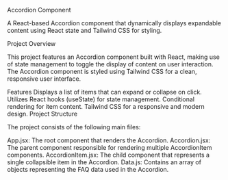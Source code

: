 Accordion Component

A React-based Accordion component that dynamically displays expandable content using React state and Tailwind CSS for styling.

Project Overview

This project features an Accordion component built with React, making use of state management to toggle the display of content on user interaction. The Accordion component is styled using Tailwind CSS for a clean, responsive user interface.

Features
Displays a list of items that can expand or collapse on click.
Utilizes React hooks (useState) for state management.
Conditional rendering for item content.
Tailwind CSS for a responsive and modern design.
Project Structure

The project consists of the following main files:

App.jsx: The root component that renders the Accordion.
Accordion.jsx: The parent component responsible for rendering multiple AccordionItem components.
AccordionItem.jsx: The child component that represents a single collapsible item in the Accordion.
Data.js: Contains an array of objects representing the FAQ data used in the Accordion.
